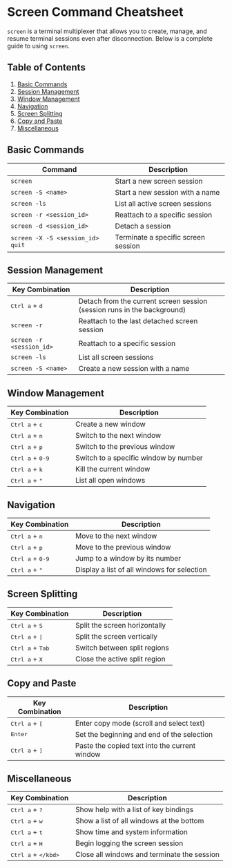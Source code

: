 # Screen Command Cheatsheet

`screen` is a terminal multiplexer that allows you to create, manage, and resume terminal sessions even after disconnection. Below is a complete guide to using `screen`.

## Table of Contents
1. [Basic Commands](#basic-commands)
2. [Session Management](#session-management)
3. [Window Management](#window-management)
4. [Navigation](#navigation)
5. [Screen Splitting](#screen-splitting)
6. [Copy and Paste](#copy-and-paste)
7. [Miscellaneous](#miscellaneous)

## Basic Commands

| Command                          | Description                                      |
| -------------------------------- | ------------------------------------------------ |
| `screen`                         | Start a new screen session                       |
| `screen -S <name>`               | Start a new session with a name                  |
| `screen -ls`                     | List all active screen sessions                  |
| `screen -r <session_id>`         | Reattach to a specific session                   |
| `screen -d <session_id>`         | Detach a session                                 |
| `screen -X -S <session_id> quit` | Terminate a specific screen session              |

## Session Management

| Key Combination                  | Description                                                    |
| -------------------------------- | -------------------------------------------------------------- |
| <kbd>Ctrl a</kbd> + <kbd>d</kbd> | Detach from the current screen session (session runs in the background) |
| `screen -r`                      | Reattach to the last detached screen session                   |
| `screen -r <session_id>`         | Reattach to a specific session                                 |
| `screen -ls`                     | List all screen sessions                                       |
| `screen -S <name>`               | Create a new session with a name                               |

## Window Management

| Key Combination                     | Description                                      |
| ----------------------------------- | ------------------------------------------------ |
| <kbd>Ctrl a</kbd> + <kbd>c</kbd>    | Create a new window                              |
| <kbd>Ctrl a</kbd> + <kbd>n</kbd>    | Switch to the next window                        |
| <kbd>Ctrl a</kbd> + <kbd>p</kbd>    | Switch to the previous window                    |
| <kbd>Ctrl a</kbd> + <kbd>0-9</kbd>  | Switch to a specific window by number            |
| <kbd>Ctrl a</kbd> + <kbd>k</kbd>    | Kill the current window                          |
| <kbd>Ctrl a</kbd> + <kbd>"</kbd>    | List all open windows                            |

## Navigation

| Key Combination                    | Description                                      |
| ---------------------------------- | ------------------------------------------------ |
| <kbd>Ctrl a</kbd> + <kbd>n</kbd>   | Move to the next window                          |
| <kbd>Ctrl a</kbd> + <kbd>p</kbd>   | Move to the previous window                      |
| <kbd>Ctrl a</kbd> + <kbd>0-9</kbd> | Jump to a window by its number                   |
| <kbd>Ctrl a</kbd> + <kbd>"</kbd>   | Display a list of all windows for selection      |

## Screen Splitting

| Key Combination                    | Description                                      |
| ---------------------------------- | ------------------------------------------------ |
| <kbd>Ctrl a</kbd> + <kbd>S</kbd>   | Split the screen horizontally                    |
| <kbd>Ctrl a</kbd> + <kbd>\|</kbd>  | Split the screen vertically                      |
| <kbd>Ctrl a</kbd> + <kbd>Tab</kbd> | Switch between split regions                     |
| <kbd>Ctrl a</kbd> + <kbd>X</kbd>   | Close the active split region                    |

## Copy and Paste

| Key Combination                  | Description                                      |
| -------------------------------- | ------------------------------------------------ |
| <kbd>Ctrl a</kbd> + <kbd>[</kbd> | Enter copy mode (scroll and select text)         |
| <kbd>Enter</kbd>                 | Set the beginning and end of the selection       |
| <kbd>Ctrl a</kbd> + <kbd>]</kbd> | Paste the copied text into the current window    |

## Miscellaneous

| Key Combination                  | Description                                      |
| -------------------------------- | ------------------------------------------------ |
| <kbd>Ctrl a</kbd> + <kbd>?</kbd> | Show help with a list of key bindings            |
| <kbd>Ctrl a</kbd> + <kbd>w</kbd> | Show a list of all windows at the bottom         |
| <kbd>Ctrl a</kbd> + <kbd>t</kbd> | Show time and system information                 |
| <kbd>Ctrl a</kbd> + <kbd>H</kbd> | Begin logging the screen session                 |
| <kbd>Ctrl a</kbd> + <kbd>\</kbd> | Close all windows and terminate the session      |
